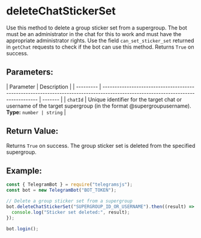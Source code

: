 # deleteChatStickerSet

Use this method to delete a group sticker set from a supergroup. The bot must be an administrator in the chat for this to work and must have the appropriate administrator rights. Use the field `can_set_sticker_set` returned in `getChat` requests to check if the bot can use this method. Returns `True` on success.

## Parameters:

| Parameter | Description                                                                                                                       |
| --------- | --------------------------------------------------------------------------------------------------------------------------------- | ------- |
| `chatId`  | Unique identifier for the target chat or username of the target supergroup (in the format @supergroupusername). **Type:** `number | string` |

## Return Value:

Returns `True` on success. The group sticker set is deleted from the specified supergroup.

## Example:

```javascript
const { TelegramBot } = require("telegramsjs");
const bot = new TelegramBot("BOT_TOKEN");

// Delete a group sticker set from a supergroup
bot.deleteChatStickerSet("SUPERGROUP_ID_OR_USERNAME").then((result) => {
  console.log("Sticker set deleted:", result);
});

bot.login();
```
